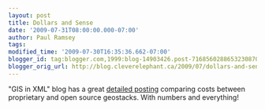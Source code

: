 ```yaml
---
layout: post
title: Dollars and Sense
date: '2009-07-31T08:00:00.000-07:00'
author: Paul Ramsey
tags: 
modified_time: '2009-07-30T16:35:36.662-07:00'
blogger_id: tag:blogger.com,1999:blog-14903426.post-7168560288653230870
blogger_orig_url: http://blog.cleverelephant.ca/2009/07/dollars-and-sense.html
---
```


"GIS in XML" blog has a great [detailed posting](http://www.cadmaps.com/gisblog/?p=76) comparing costs between proprietary and open source geostacks. With numbers and everything!</br>&nbsp;